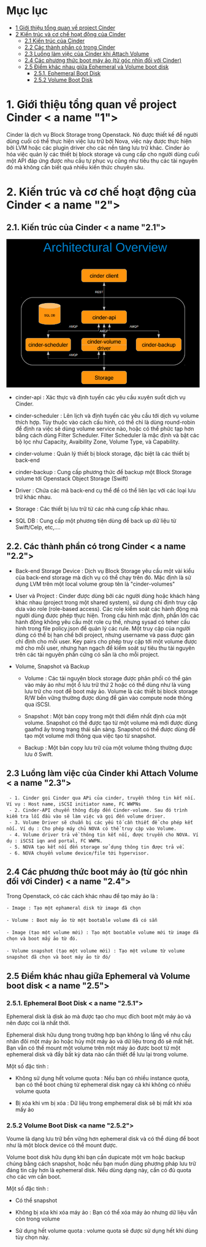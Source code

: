 # Mục lục
 *	[1 Giới thiệu tổng quan về project Cinder](#1)
 *	[2 Kiến trúc và cơ chế hoạt động của Cinder](#2)
	*	[2.1 Kiến trúc của Cinder](#2.1)
	*	[2.2 Các thành phần có trong Cinder](#2.2)
	*	[2.3 Luồng làm việc của Cinder khi Attach Volume](#2.3)
	*	[2.4 Các phương thức boot máy ảo (từ góc nhìn đối với Cinder)](#2.4)
	*	[2.5 Điểm khác nhau giữa Ephemeral và Volume boot disk](#2.5)
		*	[2.5.1. Ephemeral Boot Disk](#2.5.1)
		*	[2.5.2 Volume Boot Disk](#2.5.2)

# 1. Giới thiệu tổng quan về project Cinder < a name "1"> </a>


Cinder là dịch vụ Block Storage trong Openstack. Nó được thiết kế để người dùng cuối có thể thực hiện việc lưu trữ bởi Nova, việc này được thực hiện bởi LVM hoặc các plugin driver cho các nền tảng lưu trữ khác. Cinder ảo hóa việc quản lý các thiết bị block storage và cung cấp cho người dùng cuối một API đáp ứng được nhu cầu tự phục vụ cũng như tiêu thụ các tài nguyên đó mà không cần biết quá nhiều kiến thức chuyên sâu.

# 2. Kiến trúc và cơ chế hoạt động của Cinder < a name "2"> </a>

## 2.1. Kiến trúc của Cinder < a name "2.1"> </a>

![cinder](/ManhDV/OpenStack/Cinder/images/cinder-achitecture.png)


 - cinder-api : Xác thực và định tuyến các yêu cầu xuyên suốt dịch vụ Cinder. 
 
 - cinder-scheduler : Lên lịch và định tuyến các yêu cầu tới dịch vụ volume thích hợp. Tùy thuộc vào cách cấu hình, có thể chỉ là dùng round-robin để định ra việc sẽ dùng volume service nào, hoặc có thể phức tạp hơn bằng cách dùng Filter Scheduler. Filter Scheduler là mặc định và bật các bộ lọc như Capacity, Avaibility Zone, Volume Type, và Capability.

 - cinder-volume : Quản lý thiết bị block storage, đặc biệt là các thiết bị back-end
 
 - cinder-backup : Cung cấp phương thức để backup một Block Storage volume tới Openstack Object Storage (Swift)
 
 - Driver : Chứa các mã back-end cụ thể để có thể liên lạc với các loại lưu trữ khác nhau.
 
 - Storage : Các thiết bị lưu trữ từ các nhà cung cấp khác nhau.

 - SQL DB : Cung cấp một phương tiện dùng để back up dữ liệu từ Swift/Celp, etc,....

 
## 2.2. Các thành phần có trong Cinder < a name "2.2"> </a>

 - Back-end Storage Device : Dịch vụ Block Storage yêu cầu một vài kiểu của back-end storage mà dịch vụ có thể chạy trên đó. Mặc định là sử dụng LVM trên một local volume group tên là "cinder-volumes"
 
 - User và Project : Cinder được dùng bởi các người dùng hoặc khách hàng khác nhau (project trong một shared system), sử dụng chỉ định truy cập dưa vào role (role-based access). Các role kiểm soát các hành động mà người dùng được phép thực hiện. Trong cấu hình mặc định, phần lớn các hành động không yêu cầu một role cụ thể, nhưng sysad có teher cấu hình trong file policy.json để quản lý các rule. Một truy cập của người dùng có thể bị hạn chế bởi project, nhưng username và pass được gán chỉ định cho mỗi user. Key pairs cho phép truy cập tới một volume được mở cho mỗi user, nhưng hạn ngạch để kiểm soát sự tiêu thu tài nguyên trên các tài nguyên phần cứng có sẵn là cho mỗi project.
 
 - Volume, Snapshot và Backup
	- Volume : Các tài nguyên block storage được phân phối có thể gán vào máy ảo như một ổ lưu trữ thứ 2 hoặc có thể dùng như là vùng lưu trữ cho root để boot máy ảo. Volume là các thiết bị block storage R/W bền vững thường được dùng để gán vào compute node thông qua iSCSI.
	
	- Snapshot : Một bản copy trong một thời điểm nhất định của một volume. Snapshot có thể được tạo từ một volume mà mới được dùng gaafnd ây trong trạng thái sẵn sàng. Snapshot có thể được dùng để tạo một volume mới thông qua việc tạo từ snapshot.
	
	- Backup : Một bản copy lưu trữ của một volume thông thường được lưu ở Swift.

## 2.3 Luồng làm việc của Cinder khi Attach Volume < a name "2.3"> </a>

	 - 1. Cinder gọi Cinder qua APi của cinder, truyền thông tin kết nối. Ví vụ : Host name, iSCSI initiator name, FC WWPNs
	 - 2. Cinder-API chuyển thông điệp đến Cinder-volume. Sau đó trình kiểm tra lỗi đầu vào sẽ làm việc và gọi đến volume driver.
	 - 3. Volume Driver sẽ chuẩn bị các yếu tố cần thiết để cho phép kết nối. Ví dụ : Cho phép máy chủ NOVA có thể truy cập vào Volume.
	 - 4. Volume driver trả về thông tin kết nối, được truyền cho NOVA. Ví dụ : iSCSI iqn and portal, FC WWPN.
	 - 5. NOVA tạo kết nối đến storage sử dụng thông tin được trả về.
	 - 6. NOVA chuyển volume device/file tới hypervisor.
	 
## 2.4 Các phương thức boot máy ảo (từ góc nhìn đối với Cinder) < a name "2.4"> </a>

Trong Openstack, có các cách khác nhau để tạo máy ảo là : 

	- Image : Tạo một ephameral disk từ image đã chọn
	
	- Volume : Boot máy ảo từ một bootable volume đã có sẵn
	
	- Image (tạo một volume mới) : Tạo một bootable volume mới từ image đã chọn và boot mấy ảo từ đó.
	
	- Volume snapshot (tạo một volume mới) : Tạo một volume từ volume snapshot đã chọn và boot máy ảo từ đó/
	
## 2.5 Điểm khác nhau giữa Ephemeral và Volume boot disk < a name "2.5"> </a>

### 2.5.1. Ephemeral Boot Disk < a name "2.5.1"> </a>

Ephemeral disk là disk ảo mà được tạo cho mục đích boot một máy ảo và nên được coi là nhất thời.

Ephemeral disk hữu dụng trong trường hợp bạn không lo lắng về nhu cầu nhân đôi một máy ảo hoặc hủy một máy ảo và dữ liệu trong đó sẽ mất hết. Bạn vẫn có thể mount một volume trên một máy ảo được boot từ một ephemeral disk và đẩy bất kỳ data nào cần thiết để lưu lại trong volume.

Một số đặc tính :

 - Không sử dụng hết volume quota : Nếu bạn có nhiều instance quota, bạn có thể boot chúng từ ephemeral disk ngay cả khi không có nhiều volume quota
 
 - Bị xóa khi vm bị xóa : Dữ liệu trong emphemeral disk sẽ bị mất khi xóa mấy ảo

### 2.5.2 Volume Boot Disk <a name "2.5.2"> </a>

Voume là dạng lưu trữ bền vững hơn ephemeral disk và có thể dùng để boot như là một block device có thể mount được.

Volume boot disk hữu dụng khi bạn cần dupicate một vm hoặc backup chúng bằng cách snapshot, hoặc nếu bạn muốn dùng phương pháp lưu trữ đáng tin cậy hơn là ephemeral disk. Nếu dùng dạng này, cần có đủ quota cho các vm cần boot.

Một số đặc tính : 

 -	Có thể snapshot
 
 - Không bị xóa khi xóa máy ảo : Bạn có thể xóa máy ảo nhưng dữ liệu vẫn còn trong volume
 
 - Sử dụng hết volume quota : volume quota sẽ được sử dụng hết khi dùng tùy chọn này.